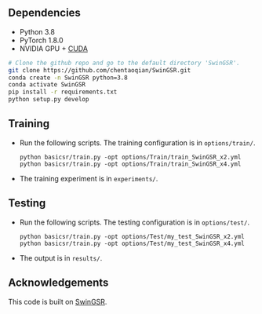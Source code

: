 

## Dependencies

- Python 3.8
- PyTorch 1.8.0
- NVIDIA GPU + [CUDA](https://developer.nvidia.com/cuda-downloads)

```bash
# Clone the github repo and go to the default directory 'SwinGSR'.
git clone https://github.com/chentaoqian/SwinGSR.git
conda create -n SwinGSR python=3.8
conda activate SwinGSR
pip install -r requirements.txt
python setup.py develop
```

## Training
- Run the following scripts. The training configuration is in `options/train/`.
  ```shell
  python basicsr/train.py -opt options/Train/train_SwinGSR_x2.yml
  python basicsr/train.py -opt options/Train/train_SwinGSR_x4.yml
  ```
- The training experiment is in `experiments/`.
  
## Testing
- Run the following scripts. The testing configuration is in `options/test/`.
  ```shell
  python basicsr/train.py -opt options/Test/my_test_SwinGSR_x2.yml
  python basicsr/train.py -opt options/Test/my_test_SwinGSR_x4.yml
  ```
- The output is in `results/`.

## Acknowledgements

This code is built on  [SwinGSR]([https://github.com/zhengchen1999/DAT.git](https://github.com/JingyunLiang/SwinIR/tree/main)).


